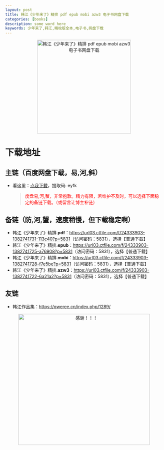 ```yaml
---
layout: post
title: 韩江《少年来了》精排 pdf epub mobi azw3 电子书网盘下载
categories: [books]
description: some word here
keywords: 少年来了,韩江,精校版全本,电子书,网盘下载
---
```


<div align="center"><img src="https://qweree.cn/wp-content/uploads/2024/10/shao-nian-lai-le-tuya.jpg" alt="韩江《少年来了》精排 pdf epub mobi azw3 电子书网盘下载" width="300px" height="auto"></div>

# 下载地址

## 主链（百度网盘下载，易,河,斜）

- 看这里：[点我下载](https://pan.baidu.com/s/1iMXUbSbtZQZjDcqDmnWUyw?pwd=eyfk)，提取码: eyfk

  > <p style="color:red" >度盘易,河,蟹，非常抱歉。精力有限，若维护不及时，可以选择下面稳定的备链下载。（或留言让博主补链）</p>

## 备链（防,河,蟹，速度稍慢，但下载稳定啊）

- 韩江《少年来了》精排.**pdf**：<https://url03.ctfile.com/f/24333903-1382741731-113c40?p=5831>（访问密码：5831），选择【普通下载】
- 韩江《少年来了》精排.**epub**：<https://url03.ctfile.com/f/24333903-1382741725-a76908?p=5831>（访问密码：5831），选择【普通下载】
- 韩江《少年来了》精排.**mobi**：<https://url03.ctfile.com/f/24333903-1382741728-f7e5be?p=5831>（访问密码：5831），选择【普通下载】
- 韩江《少年来了》精排.**azw3**：<https://url03.ctfile.com/f/24333903-1382741722-6a21a2?p=5831>（访问密码：5831），选择【普通下载】

## 友链

- 韩江作品集：<https://qweree.cn/index.php/1289/>

<div align="center"><img src="https://pic.imgdb.cn/item/6707df6bd29ded1a8ce37031.gif" alt="感谢！！！" width="420px" height="auto"/></div>

